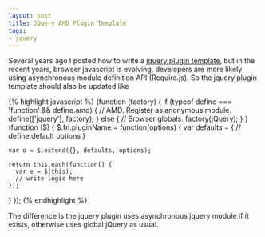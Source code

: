 ```yaml
---
layout: post
title: JQuery AMD Plugin Template
tags:
- jquery
---
```

Several years ago I posted how to write a [jquery plugin
template](http://blog.huangzhimin.com/2010/12/20/jquery-plugin-template/),
but in the recent years, browser javascript is evolving, developers are
more likely using asynchronous module definition API (Require.js). So
the jquery plugin template should also be updated like

{% highlight javascript %}
(function (factory) {
  if (typeof define === 'function' && define.amd) {
    // AMD. Register as anonymous module.
    define(['jquery'], factory);
  } else {
    // Browser globals.
    factory(jQuery);
  }
}(function ($) {
  $.fn.pluginName = function(options) {
    var defaults = {
      // define default options
    }

    var o = $.extend({}, defaults, options);

    return this.each(function() {
      var e = $(this);
      // write logic here
    });
  }
});
{% endhighlight %}

The difference is the jquery plugin uses asynchronous jquery module if
it exists, otherwise uses global jQuery as usual.
